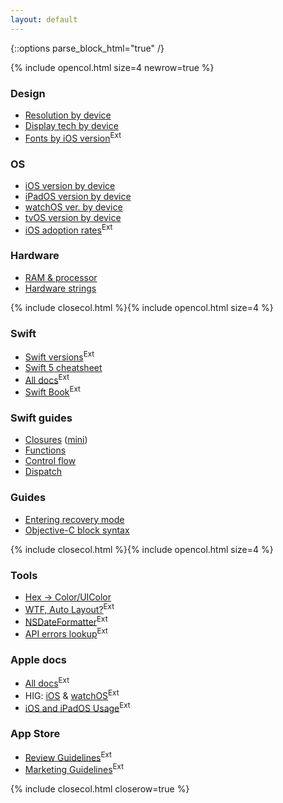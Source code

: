 ```yaml
---
layout: default
---
```

{::options parse_block_html="true" /}

{% include opencol.html size=4 newrow=true %}

### Design

* [Resolution by device](/res)
* [Display tech by device](/display-tech)
* [Fonts by iOS version](http://iosfonts.com/)<sup class="ext">Ext</sup>

### OS

* [iOS version by device](/ios)
* [iPadOS version by device](/ipados)
* [watchOS ver. by device](/watchos)
* [tvOS version by device](/tvos)
* [iOS adoption rates](https://developer.apple.com/support/app-store/)<sup class="ext">Ext</sup>

### Hardware

* [RAM & processor](/ram-processor)
* [Hardware strings](/hardware-strings)

{% include closecol.html %}{% include opencol.html size=4 %}

### Swift

* [Swift versions](https://swiftly.dev/swift-versions)<sup class="ext">Ext</sup>
* [Swift 5 cheatsheet](/swift-cheatsheet)
* [All docs](https://swift.org/documentation/)<sup class="ext">Ext</sup>
* [Swift Book](https://docs.swift.org/swift-book/)<sup class="ext">Ext</sup>

### Swift guides

* [Closures](https://swiftly.dev/closures) ([mini](https://swiftly.dev/closures-mini/))
* [Functions](https://swiftly.dev/functions)
* [Control flow](/swift-control-flow)
* [Dispatch](https://swiftly.dev/dispatch)

### Guides

* [Entering recovery mode](/recovery)
* [Objective-C block syntax](/objc-block-syntax)

{% include closecol.html %}{% include opencol.html size=4 %}

### Tools

* [Hex → Color/UIColor](/uihex)
* [WTF, Auto Layout?](https://www.wtfautolayout.com/)<sup class="ext">Ext</sup>
* [NSDateFormatter](http://nsdateformatter.com/)<sup class="ext">Ext</sup>
* [API errors lookup](https://osstatus.com)<sup class="ext">Ext</sup>

### Apple docs

* [All docs](https://developer.apple.com/documentation/)<sup class="ext">Ext</sup>
* HIG: [iOS](https://developer.apple.com/ios/human-interface-guidelines/overview/themes/) & [watchOS](https://developer.apple.com/watchos/human-interface-guidelines/overview/themes/)<sup class="ext">Ext</sup>
* [iOS and iPadOS Usage](https://developer.apple.com/support/app-store/)<sup class="ext">Ext</sup>

### App Store

* [Review Guidelines](https://developer.apple.com/app-store/review/guidelines/)<sup class="ext">Ext</sup>
* [Marketing Guidelines](https://developer.apple.com/app-store/marketing/guidelines/)<sup class="ext">Ext</sup>

{% include closecol.html closerow=true %}
